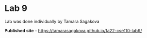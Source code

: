 # Lab 9 

Lab was done individually by Tamara Sagakova

**Published site** - https://tamarasagakova.github.io/fa22-cse110-lab9/